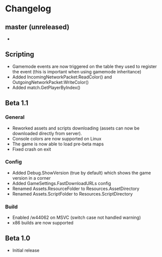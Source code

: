 # Changelog

## master (unreleased)

* 

## Scripting

* Gamemode events are now triggered on the table they used to register the event (this is important when using gamemode inheritance)
* Added IncomingNetworkPacket:ReadColor() and OutgoingNetworkPacket:WriteColor()
* Added match.GetPlayerByIndex()

## Beta 1.1

### General

* Reworked assets and scripts downloading (assets can now be downloaded directly from server).
* Console colors are now supported on Linux
* The game is now able to load pre-beta maps
* Fixed crash on exit

### Config
* Added Debug.ShowVersion (true by default) which shows the game version in a corner
* Added GameSettings.FastDownloadURLs config
* Renamed Assets.ResourceFolder to Resources.AssetDirectory
* Renamed Assets.ScriptFolder to Resources.ScriptDirectory

### Build
* Enabled /w44062 on MSVC (switch case not handled warning)
* x86 builds are now supported

## Beta 1.0

* Initial release

